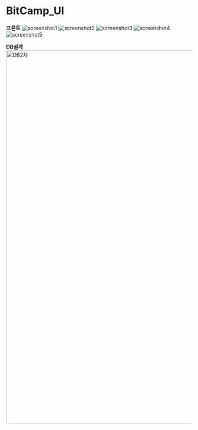 # BitCamp_UI
**프론트**
![screenshot1](https://user-images.githubusercontent.com/89093279/146143297-b015c5af-9216-4dc0-9ef6-36e1396860fb.PNG)
![screenshot2](https://user-images.githubusercontent.com/89093279/146143315-3477533d-04c6-4115-b673-20e46d1b4526.PNG)
![screenshot3](https://user-images.githubusercontent.com/89093279/146143347-b47d323f-7e9f-4380-9557-83324d0c8f8b.PNG)
![screenshot4](https://user-images.githubusercontent.com/89093279/146143323-3393dfe3-3d67-4d55-b4e3-7a76f253bf5a.PNG)
![screenshot5](https://user-images.githubusercontent.com/89093279/146143594-e5b30e10-da55-40c6-bcf7-c7579bf03d4e.PNG)


**DB설계**
<img width="1012" alt="DB2차" src="https://user-images.githubusercontent.com/89093279/146143411-ffe8b8c4-9b31-49fb-a1ac-5e96f993f24f.png">
